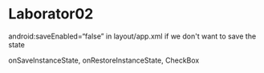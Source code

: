 # Laborator02

android:saveEnabled=“false” in layout/app.xml if we don't want to save the state

onSaveInstanceState, onRestoreInstanceState, CheckBox
